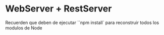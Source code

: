 # WebServer + RestServer

Recuerden que deben de ejecutar ``npm install` para reconstruir todos los modulos de Node
